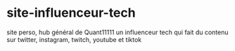 # site-influenceur-tech
site perso, hub général de Quant11111 un influenceur tech qui fait du contenu sur twitter, instagram, twitch, youtube et tiktok
